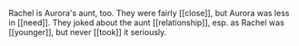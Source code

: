 Rachel is Aurora's aunt, too. They were fairly [[close]], but Aurora was less in [[need]]. They joked about the aunt [[relationship]], esp. as Rachel was [[younger]], but never [[took]] it seriously.